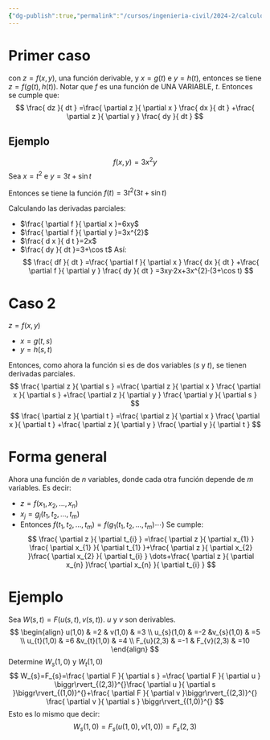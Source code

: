 ```yaml
---
{"dg-publish":true,"permalink":"/cursos/ingenieria-civil/2024-2/calculo-ii/2-funciones-de-varias-variables/2-10-composicion-de-una-funcion-real-de-varias-variables-y-una-curva-regla-de-la-cadena/regla-de-la-cadena-en-dos-variables/","tags":["I3MAT1620"]}
---
```


# Primer caso
con $z=f(x,y)$, una función derivable, y $x=g(t)$ e $y=h(t)$, entonces se tiene $z=f(g(t),h(t))$.
Notar que $f$ es una función de UNA VARIABLE, $t$.
Entonces se cumple que:
$$
\frac{ dz }{ dt } =\frac{ \partial z }{ \partial x } \frac{ dx }{ dt } +\frac{ \partial z }{ \partial y } \frac{ dy }{ dt } 
$$
## Ejemplo
$$
f(x,y)=3x^{2}y
$$
Sea $x=t^{2}$ e $y=3t+\sin t$

Entonces se tiene la función $f(t)=3t^{2}(3t+\sin t)$

Calculando las derivadas parciales:
- $\frac{ \partial f }{ \partial x }=6xy$
- $\frac{ \partial f }{ \partial y }=3x^{2}$
- $\frac{ d x }{ d t }=2x$
- $\frac{ dy }{ dt }=3+\cos t$
Así:
$$
\frac{ df }{ dt } =\frac{ \partial f }{ \partial x } \frac{ dx }{ dt } +\frac{ \partial f }{ \partial y } \frac{ dy }{ dt } =3xy·2x+3x^{2}·(3+\cos t)
$$
# Caso 2
$z=f(x,y)$
- $x=g(t,s)$
- $y=h(s,t)$

Entonces, como ahora la función si es de dos variables ($s$ y $t$), se tienen derivadas parciales.
$$
\frac{ \partial z }{ \partial s } =\frac{ \partial z }{ \partial x } \frac{ \partial x }{ \partial s } +\frac{ \partial z }{ \partial y } \frac{ \partial y }{ \partial s } 
$$
$$
\frac{ \partial z }{ \partial t } =\frac{ \partial z }{ \partial x } \frac{ \partial x }{ \partial t } +\frac{ \partial z }{ \partial y } \frac{ \partial y }{ \partial t } 
$$
# Forma general
Ahora una función de $n$ variables, donde cada otra función depende de $m$ variables. Es decir:
- $z=f(x_{1},x_{2},\dots,x_{n})$
- $x_{j}=g_{j}(t_{1},t_{2},\dots,t_{m})$
- Entonces $f(t_{1},t_{2},\dots,t_{m})=f(g_{1}(t_{1},t_{2},\dots,t_{m})\cdots)$
Se cumple:
$$
\frac{ \partial z }{ \partial t_{i} } =\frac{ \partial z }{ \partial x_{1} } \frac{ \partial x_{1} }{ \partial t_{1} }+\frac{ \partial z }{ \partial x_{2} }\frac{ \partial x_{2} }{ \partial t_{i} }   \dots+\frac{ \partial z }{ \partial x_{n} }\frac{ \partial x_{n} }{ \partial t_{i} }  
$$
# Ejemplo
Sea $W(s,t)=F(u(s,t),v(s,t))$. $u$ y $v$ son derivables.
$$
\begin{align}
u(1,0) & =2 & v(1,0) & =3 \\
u_{s}(1,0) & =-2 &v_{s}(1,0) & =5 \\
u_{t}(1,0) & =6 &v_{t}(1,0) & =4 \\
  F_{u}(2,3) & =-1 & F_{v}(2,3) & =10
\end{align}
$$
Determine $W_{s}(1,0)$ y $W_{t}(1,0)$
$$
W_{s}=F_{s}=\frac{ \partial F }{ \partial s } =\frac{ \partial F }{ \partial u } \biggr\rvert_{(2,3)}^{}\frac{ \partial u }{ \partial s }\biggr\rvert_{(1,0)}^{}+\frac{ \partial F }{ \partial v }\biggr\rvert_{(2,3)}^{} \frac{ \partial v }{ \partial s } \biggr\rvert_{(1,0)}^{}
$$
Esto es lo mismo que decir:
$$
W_{s}(1,0)=F_{s}(u(1,0),v(1,0))=F_{s}(2,3)
$$
